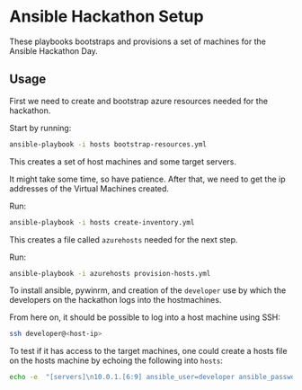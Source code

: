 # Ansible Hackathon Setup

These playbooks bootstraps and provisions a set of machines for the Ansible Hackathon Day.

## Usage

First we need to create and bootstrap azure resources needed for the hackathon.

Start by running:

```bash
ansible-playbook -i hosts bootstrap-resources.yml
```

This creates a set of host machines and some target servers.

It might take some time, so have patience.
After that, we need to get the ip addresses of the Virtual Machines created.

Run:

```bash
ansible-playbook -i hosts create-inventory.yml
```

This creates a file called `azurehosts` needed for the next step.

Run:

```bash
ansible-playbook -i azurehosts provision-hosts.yml
```

To install ansible, pywinrm, and creation of the `developer` use by which the developers on the hackathon logs into the hostmachines.

From here on, it should be possible to log into a host machine using SSH:

```bash
ssh developer@<host-ip>
```

To test if it has access to the target machines, one could create a hosts file on the hosts machine by echoing the following into `hosts`:

```bash
echo -e  "[servers]\n10.0.1.[6:9] ansible_user=developer ansible_password=hack@123456 ansible_port=5986 ansible_connection=winrm ansible_winrm_server_cert_validation=ignore" >> hosts
```

